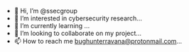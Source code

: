 - 👋 Hi, I’m @ssecgroup
- 👀 I’m interested in cybersecurity  research...
- 🌱 I’m currently learning ...
- 💞️ I’m looking to collaborate on my project...
- 📫 How to reach me bughunterravana@protonmail.com...

<!---
ssecgroup/ssecgroup is a ✨ special ✨ repository because its `README.md` (this file) appears on your GitHub profile.
You can click the Preview link to take a look at your changes.
--->
